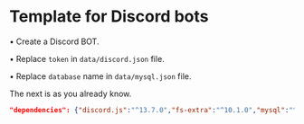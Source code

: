 # Template for Discord bots

• Create a Discord BOT.

• Replace `token` in `data/discord.json` file.

• Replace `database` name in `data/mysql.json` file.

The next is as you already know.
 
```json
"dependencies": {"discord.js":"^13.7.0","fs-extra":"^10.1.0","mysql":"^2.18.1"}
```
